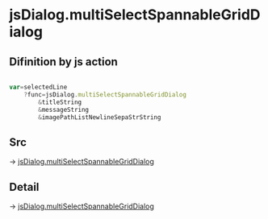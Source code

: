 # jsDialog.multiSelectSpannableGridDialog

## Difinition by js action

```js.js

var=selectedLine
	?func=jsDialog.multiSelectSpannableGridDialog
		&titleString
		&messageString
		&imagePathListNewlineSepaStrString
```

## Src

-> [jsDialog.multiSelectSpannableGridDialog](https://github.com/puutaro/CommandClick/blob/master/app/src/main/java/com/puutaro/commandclick/fragment_lib/terminal_fragment/js_interface/dialog/JsDialog.kt#L281)

## Detail

-> [jsDialog.multiSelectSpannableGridDialog](https://github.com/puutaro/CommandClick/blob/master/md/developer/js_interface/details/dialog/JsDialog/multiSelectSpannableGridDialog.md)
